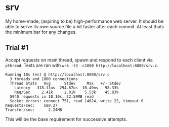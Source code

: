 # srv

My home-made, (aspiring to be) high-performance web server.
It should be able to serve its own source file a bit faster after each commit.
At least thats the minimum bar for any changes.


## Trial #1

Accept requests on main thread, spawn and respond to each client via `pthread`.
Tests are ran with `wrk -t3 -c1000 http://localhost:8080/srv.c`.

```
Running 10s test @ http://localhost:8080/srv.c
  3 threads and 1000 connections
  Thread Stats   Avg      Stdev     Max   +/- Stdev
    Latency   318.11us  294.67us  10.49ms   98.33%
    Req/Sec     2.41k     2.01k    5.53k    45.83%
  5940 requests in 10.10s, 22.59MB read
  Socket errors: connect 751, read 14624, write 22, timeout 0
Requests/sec:    588.27
Transfer/sec:      2.24MB
```

This will be the base requirement for successive attempts.
